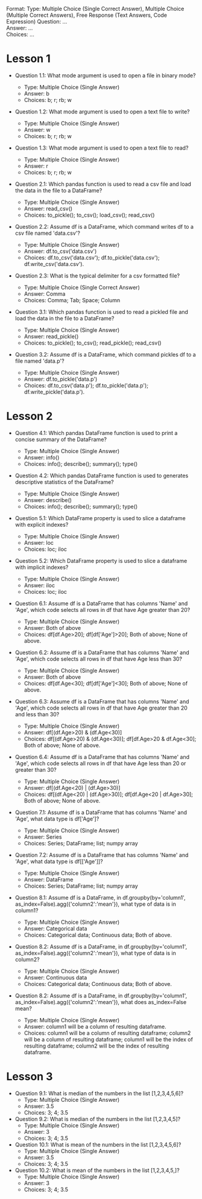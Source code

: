 Format:
Type: Multiple Choice (Single Correct Answer),  Multiple Choice (Multiple Correct Answers), Free Response (Text Answers, Code Expression)
Question: ...  
Answer: ...  
Choices: ...  

# Lesson 1

- Question 1.1: What mode argument is used to open a file in  binary mode?
  - Type: Multiple Choice (Single Answer)
  - Answer: b
  - Choices: b; r; rb; w
- Question 1.2: What mode argument is used to open a text file to write?
  - Type: Multiple Choice (Single Answer)
  - Answer: w
  - Choices: b; r; rb; w
- Question 1.3: What mode argument is used to open a text file to read?
  - Type: Multiple Choice (Single Answer)
  - Answer: r
  - Choices: b; r; rb; w

- Question 2.1: Which pandas function is used to read a csv file and load the data in the file to a DataFrame?
  - Type: Multiple Choice (Single Answer)
  - Answer: read_csv()
  - Choices: to_pickle(); to_csv(); load_csv(); read_csv()
- Question 2.2: Assume df is a DataFrame, which command writes df to a csv file named 'data.csv'?
  - Type: Multiple Choice (Single Answer)
  - Answer: df.to_csv('data.csv')
  - Choices: df.to_csv('data.csv'); df.to_pickle('data.csv'); df.write_csv('data.csv').
- Question 2.3: What is the typical delimiter for a csv formatted file?
	- Type: Multiple Choice (Single Correct Answer)
	- Answer: Comma
	- Choices: Comma; Tab; Space; Column

- Question 3.1: Which pandas function is used to read a pickled file and load the data in the file to a DataFrame?
  - Type: Multiple Choice (Single Answer)
  - Answer: read_pickle()
  - Choices: to_pickle(); to_csv(); read_pickle(); read_csv()
- Question 3.2: Assume df is a DataFrame, which command pickles df to a file named 'data.p'?
  - Type: Multiple Choice (Single Answer)
  - Answer: df.to_pickle('data.p')
  - Choices: df.to_csv('data.p'); df.to_pickle('data.p'); df.write_pickle('data.p').

# Lesson 2
- Question 4.1: Which pandas DataFrame function is used to print a concise summary of the DataFrame?
  - Type: Multiple Choice (Single Answer)
  - Answer: info()
  - Choices: info(); describe(); summary(); type()
- Question 4.2: Which pandas DataFrame function is used to generates descriptive statistics of the DataFrame?
  - Type: Multiple Choice (Single Answer)
  - Answer: describe()
  - Choices: info(); describe(); summary(); type()
- Question 5.1: Which DataFrame property is used to slice a dataframe with explicit indexes?
  - Type: Multiple Choice (Single Answer)
  - Answer: loc
  - Choices: loc; iloc
- Question 5.2: Which DataFrame property is used to slice a dataframe with implicit indexes?
  - Type: Multiple Choice (Single Answer)
  - Answer: iloc
  - Choices: loc; iloc
- Question 6.1: Assume df is a DataFrame that has columns 'Name' and 'Age', which code selects all rows in df that have Age greater than 20?
  - Type: Multiple Choice (Single Answer)
  - Answer: Both of above
  - Choices: df[df.Age>20]; df[df['Age']>20]; Both of above; None of above.
- Question 6.2: Assume df is a DataFrame that has columns 'Name' and 'Age', which code selects all rows in df that have Age less than 30?
  - Type: Multiple Choice (Single Answer)
  - Answer: Both of above
  - Choices: df[df.Age<30]; df[df['Age']<30]; Both of above; None of above.

- Question 6.3: Assume df is a DataFrame that has columns 'Name' and 'Age', which code selects all rows in df that have Age greater than 20 and less than 30?
  - Type: Multiple Choice (Single Answer)
  - Answer: df[(df.Age>20) & (df.Age<30)]
  - Choices: df[(df.Age>20) & (df.Age<30)]; df[df.Age>20 & df.Age<30]; Both of above; None of above.
- Question 6.4: Assume df is a DataFrame that has columns 'Name' and 'Age', which code selects all rows in df that have Age less than 20 or greater than 30?
  - Type: Multiple Choice (Single Answer)
  - Answer: df[(df.Age<20) | (df.Age>30)]
  - Choices: df[(df.Age<20) | (df.Age>30)]; df[df.Age<20 | df.Age>30]; Both of above; None of above.
- Question 7.1: Assume df is a DataFrame that has columns 'Name' and 'Age', what data type is df['Age']?
  - Type: Multiple Choice (Single Answer)
  - Answer: Series
  - Choices: Series; DataFrame; list; numpy array
- Question 7.2: Assume df is a DataFrame that has columns 'Name' and 'Age', what data type is df[['Age']]?
    - Type: Multiple Choice (Single Answer)
    - Answer: DataFrame
    - Choices: Series; DataFrame; list; numpy array
- Question 8.1: Assume df is a DataFrame, in df.groupby(by='column1', as_index=False).agg({'column2':'mean'}), what type of data is in column1?
  - Type: Multiple Choice (Single Answer)
  - Answer: Categorical data
  - Choices: Categorical data; Continuous data; Both of above.
- Question 8.2: Assume df is a DataFrame, in df.groupby(by='column1', as_index=False).agg({'column2':'mean'}), what type of data is in column2?
  - Type: Multiple Choice (Single Answer)
  - Answer: Continuous data
  - Choices: Categorical data; Continuous data; Both of above.
- Question 8.2: Assume df is a DataFrame, in df.groupby(by='column1', as_index=False).agg({'column2':'mean'}), what does as_index=False mean?
  - Type: Multiple Choice (Single Answer)
  - Answer: column1 will be a column of resulting dataframe.
  - Choices: column1 will be a column of resulting dataframe; column2 will be a column of resulting dataframe; column1 will be the index of resulting dataframe; column2 will be the index of resulting dataframe.

# Lesson 3
- Question 9.1: What is median of the numbers in the list [1,2,3,4,5,6]?
  - Type: Multiple Choice (Single Answer)
  - Answer: 3.5
  - Choices: 3; 4; 3.5
- Question 9.2: What is median of the numbers in the list [1,2,3,4,5]?
  - Type: Multiple Choice (Single Answer)
  - Answer: 3
  - Choices: 3; 4; 3.5
- Question 10.1: What is mean of the numbers in the list [1,2,3,4,5,6]?
  - Type: Multiple Choice (Single Answer)
  - Answer: 3.5
  - Choices: 3; 4; 3.5
- Question 10.2: What is mean of the numbers in the list [1,2,3,4,5,]?
  - Type: Multiple Choice (Single Answer)
  - Answer: 3
  - Choices: 3; 4; 3.5
